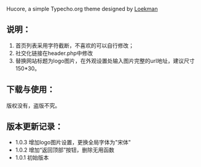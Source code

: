 Hucore, a simple Typecho.org theme designed by [Loekman](https://blog.com.cm)

## 说明：
1. 首页列表采用字符截断，不喜欢的可以自行修改；
2. 社交化链接在header.php中修改
3. 替换网站标题为logo图片，在外观设置处输入图片完整的url地址，建议尺寸150*30。

## 下载与使用：
版权没有，盗版不究。

## 版本更新记录：
+ 1.0.3 增加logo图片设置，更换全局字体为"宋体"
+ 1.0.2 增加“返回顶部”按钮，删除无用函数
+ 1.0.1 初始版本
